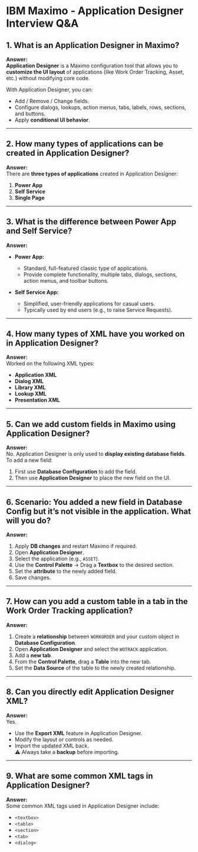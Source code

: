 # IBM Maximo - Application Designer Interview Q&A

## 1. What is an Application Designer in Maximo?
**Answer:**  
**Application Designer** is a Maximo configuration tool that allows you to **customize the UI layout** of applications (like Work Order Tracking, Asset, etc.) without modifying core code.  

With Application Designer, you can:  
- Add / Remove / Change fields.  
- Configure dialogs, lookups, action menus, tabs, labels, rows, sections, and buttons.  
- Apply **conditional UI behavior**.  

---

## 2. How many types of applications can be created in Application Designer?
**Answer:**  
There are **three types of applications** created in Application Designer:  
1. **Power App**  
2. **Self Service**  
3. **Single Page**  

---

## 3. What is the difference between Power App and Self Service?
**Answer:**  
- **Power App:**  
  - Standard, full-featured classic type of applications.  
  - Provide complete functionality, multiple tabs, dialogs, sections, action menus, and toolbar buttons.  

- **Self Service App:**  
  - Simplified, user-friendly applications for casual users.  
  - Typically used by end users (e.g., to raise Service Requests).  

---

## 4. How many types of XML have you worked on in Application Designer?
**Answer:**  
Worked on the following XML types:  
- **Application XML**  
- **Dialog XML**  
- **Library XML**  
- **Lookup XML**  
- **Presentation XML**  

---

## 5. Can we add custom fields in Maximo using Application Designer?
**Answer:**  
No. Application Designer is only used to **display existing database fields**.  
To add a new field:  
1. First use **Database Configuration** to add the field.  
2. Then use **Application Designer** to place the new field on the UI.

---

## 6. Scenario: You added a new field in Database Config but it’s not visible in the application. What will you do?
**Answer:**  
1. Apply **DB changes** and restart Maximo if required.  
2. Open **Application Designer**.  
3. Select the application (e.g., `ASSET`).  
4. Use the **Control Palette** → Drag a **Textbox** to the desired section.  
5. Set the **attribute** to the newly added field.  
6. Save changes.  

---

## 7. How can you add a custom table in a tab in the Work Order Tracking application?
**Answer:**  
1. Create a **relationship** between `WORKORDER` and your custom object in **Database Configuration**.  
2. Open **Application Designer** and select the `WOTRACK` application.  
3. Add a **new tab**.  
4. From the **Control Palette**, drag a **Table** into the new tab.  
5. Set the **Data Source** of the table to the newly created relationship.  

---

## 8. Can you directly edit Application Designer XML?
**Answer:**  
Yes.  
- Use the **Export XML** feature in Application Designer.  
- Modify the layout or controls as needed.  
- Import the updated XML back.  
⚠️ Always take a **backup** before importing.  

---

## 9. What are some common XML tags in Application Designer?
**Answer:**  
Some common XML tags used in Application Designer include:  
- `<textbox>`  
- `<table>`  
- `<section>`  
- `<tab>`  
- `<dialog>`  
